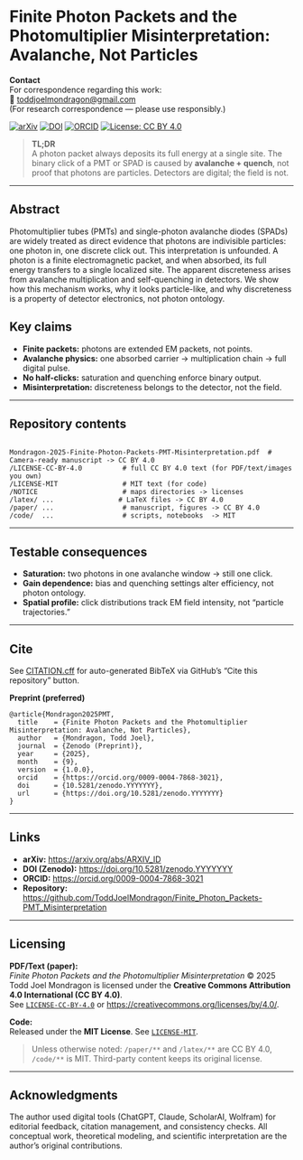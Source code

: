 # Finite Photon Packets and the Photomultiplier Misinterpretation: Avalanche, Not Particles

**Contact**  
For correspondence regarding this work:  
📧 [toddjoelmondragon@gmail.com](toddjoelmondragon@gmail.com)  
(For research correspondence — please use responsibly.)

[![arXiv](https://img.shields.io/badge/arXiv-XXXX.XXXXX-b31b1b.svg)](https://arxiv.org/abs/XXXX.XXXXX)
[![DOI](https://zenodo.org/badge/DOI/10.5281/zenodo.YYYYYYY.svg)](https://doi.org/10.5281/zenodo.YYYYYYY)
[![ORCID](https://img.shields.io/badge/ORCID-0009--0004--7868--3021-A6CE39.svg)](https://orcid.org/0009-0004-7868-3021)
[![License: CC BY 4.0](https://img.shields.io/badge/License-CC%20BY%204.0-blue.svg)](https://creativecommons.org/licenses/by/4.0/)

<blockquote>
  <strong>TL;DR</strong><br>
  A photon packet always deposits its full energy at a single site.  
  The binary click of a PMT or SPAD is caused by <strong>avalanche + quench</strong>,  
  not proof that photons are particles. Detectors are digital; the field is not.
</blockquote>

<hr>

<h2 id="abstract">Abstract</h2>
<p>
  Photomultiplier tubes (PMTs) and single-photon avalanche diodes (SPADs) are widely treated as
  direct evidence that photons are indivisible particles: one photon in, one discrete click out.
  This interpretation is unfounded. A photon is a finite electromagnetic packet, and when absorbed,
  its full energy transfers to a single localized site. The apparent discreteness arises from
  avalanche multiplication and self-quenching in detectors. We show how this mechanism works,
  why it looks particle-like, and why discreteness is a property of detector electronics,
  not photon ontology.
</p>

<h2 id="key-claims">Key claims</h2>
<ul>
  <li><strong>Finite packets:</strong> photons are extended EM packets, not points.</li>
  <li><strong>Avalanche physics:</strong> one absorbed carrier → multiplication chain → full digital pulse.</li>
  <li><strong>No half-clicks:</strong> saturation and quenching enforce binary output.</li>
  <li><strong>Misinterpretation:</strong> discreteness belongs to the detector, not the field.</li>
</ul>

<hr>

<h2 id="contents">Repository contents</h2>
<pre><code>
Mondragon-2025-Finite-Photon-Packets-PMT-Misinterpretation.pdf  # Camera-ready manuscript -> CC BY 4.0  
/LICENSE-CC-BY-4.0          # full CC BY 4.0 text (for PDF/text/images you own)
/LICENSE-MIT                # MIT text (for code)
/NOTICE                     # maps directories -> licenses
/latex/ ...                # LaTeX files -> CC BY 4.0
/paper/ ...                 # manuscript, figures -> CC BY 4.0
/code/  ...                 # scripts, notebooks  -> MIT
</code></pre>

<hr>

<h2 id="bench-tests">Testable consequences</h2>
<ul>
  <li><strong>Saturation:</strong> two photons in one avalanche window → still one click.</li>
  <li><strong>Gain dependence:</strong> bias and quenching settings alter efficiency, not photon ontology.</li>
  <li><strong>Spatial profile:</strong> click distributions track EM field intensity, not “particle trajectories.”</li>
</ul>

<hr>

<h2 id="cite">Cite</h2>
<p>See <a href="./CITATION.cff">CITATION.cff</a> for auto-generated BibTeX via GitHub&rsquo;s &ldquo;Cite this repository&rdquo; button.</p>

<p><strong>Preprint (preferred)</strong></p>
<pre><code class="language-bibtex">@article{Mondragon2025PMT,
  title    = {Finite Photon Packets and the Photomultiplier Misinterpretation: Avalanche, Not Particles},
  author   = {Mondragon, Todd Joel},
  journal  = {Zenodo (Preprint)},
  year     = {2025},
  month    = {9},
  version  = {1.0.0},
  orcid    = {https://orcid.org/0009-0004-7868-3021},
  doi      = {10.5281/zenodo.YYYYYYY},
  url      = {https://doi.org/10.5281/zenodo.YYYYYYY}
}
</code></pre>

<hr>

<h2 id="links">Links</h2>
<ul>
  <li><strong>arXiv:</strong> <a href="https://arxiv.org/abs/ARXIV_ID">https://arxiv.org/abs/ARXIV_ID</a></li>
  <li><strong>DOI (Zenodo):</strong> <a href="https://doi.org/10.5281/zenodo.YYYYYYY">https://doi.org/10.5281/zenodo.YYYYYYY</a></li>
  <li><strong>ORCID:</strong> <a href="https://orcid.org/0009-0004-7868-3021">https://orcid.org/0009-0004-7868-3021</a></li>
  <li><strong>Repository:</strong> <a href="https://github.com/ToddJoelMondragon/Finite_Photon_Packets-PMT_Misinterpretation">https://github.com/ToddJoelMondragon/Finite_Photon_Packets-PMT_Misinterpretation</a></li>
</ul>

<hr>

## Licensing

**PDF/Text (paper):**  
*Finite Photon Packets and the Photomultiplier Misinterpretation* © 2025 Todd Joel Mondragon is licensed under the **Creative Commons Attribution 4.0 International (CC BY 4.0)**.  
See [`LICENSE-CC-BY-4.0`](./LICENSE-CC-BY-4.0) or <https://creativecommons.org/licenses/by/4.0/>.

**Code:**  
Released under the **MIT License**. See [`LICENSE-MIT`](./LICENSE-MIT).

> Unless otherwise noted: `/paper/**` and `/latex/**` are CC BY 4.0, `/code/**` is MIT. Third-party content keeps its original license.
<hr>

<h2 id="ack">Acknowledgments</h2>
<p>
  The author used digital tools (ChatGPT, Claude, ScholarAI, Wolfram) for editorial feedback,
  citation management, and consistency checks.
  All conceptual work, theoretical modeling, and scientific interpretation are the author’s original contributions.
</p>
